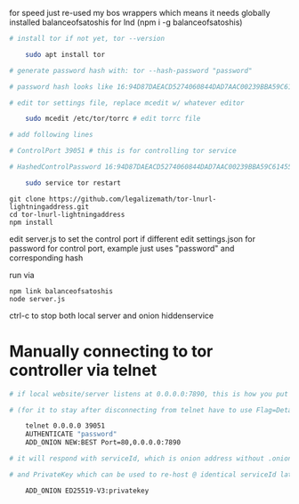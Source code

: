 for speed just re-used my bos wrappers which means it needs globally installed balanceofsatoshis for lnd (npm i -g balanceofsatoshis)

```sh
# install tor if not yet, tor --version

    sudo apt install tor

# generate password hash with: tor --hash-password "password"

# password hash looks like 16:94D87DAEACD5274060844DAD7AAC00239BBA59C61455407034007C435F

# edit tor settings file, replace mcedit w/ whatever editor

    sudo mcedit /etc/tor/torrc # edit torrc file

# add following lines

# ControlPort 39051 # this is for controlling tor service

# HashedControlPassword 16:94D87DAEACD5274060844DAD7AAC00239BBA59C61455407034007C435F

    sudo service tor restart

```

```
git clone https://github.com/legalizemath/tor-lnurl-lightningaddress.git
cd tor-lnurl-lightningaddress
npm install
```

edit server.js to set the control port if different
edit settings.json for password for control port, example just uses "password" and corresponding hash

run via
```
npm link balanceofsatoshis
node server.js
```

ctrl-c to stop both local server and onion hiddenservice

# Manually connecting to tor controller via telnet

```sh
# if local website/server listens at 0.0.0.0:7890, this is how you put it up on onion address (while telnet connection is active)

# (for it to stay after disconnecting from telnet have to use Flag=Detached) and then later remove with DEL_ONION serviceId)

    telnet 0.0.0.0 39051
    AUTHENTICATE "password"
    ADD_ONION NEW:BEST Port=80,0.0.0.0:7890

# it will respond with serviceId, which is onion address without .onion

# and PrivateKey which can be used to re-host @ identical serviceId later after you remove it via

    ADD_ONION ED25519-V3:privatekey
    
```
